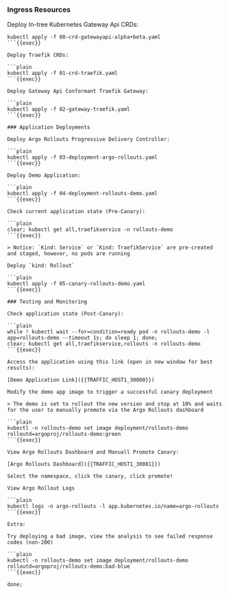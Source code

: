 ### Ingress Resources

Deploy In-tree Kubernetes Gateway Api CRDs:

```plain
kubectl apply -f 00-crd-gatewayapi-alpha+beta.yaml
```{{exec}}

Deploy Traefik CRDs:

```plain
kubectl apply -f 01-crd-traefik.yaml
```{{exec}}

Deploy Gateway Api Conformant Traefik Gateway:

```plain
kubectl apply -f 02-gateway-traefik.yaml
```{{exec}}

### Application Deployments

Deploy Argo Rollouts Progressive Delivery Controller:

```plain
kubectl apply -f 03-deployment-argo-rollouts.yaml
```{{exec}}

Deploy Demo Application:

```plain
kubectl apply -f 04-deployment-rollouts-demo.yaml
```{{exec}}

Check current application state (Pre-Canary):

```plain
clear; kubectl get all,traefikservice -n rollouts-demo
```{{exec}}

> Notice: `Kind: Service` or `Kind: TraefikService` are pre-created and staged, however, no pods are running

Deploy `kind: Rollout`

```plain
kubectl apply -f 05-canary-rollouts-demo.yaml
```{{exec}}

### Testing and Monitoring

Check application state (Post-Canary):

```plain
while ! kubectl wait --for=condition=ready pod -n rollouts-demo -l app=rollouts-demo --timeout 1s; do sleep 1; done;
clear; kubectl get all,traefikservice,rollouts -n rollouts-demo
```{{exec}}

Access the application using this link (open in new window for best results):

[Demo Application Link]({{TRAFFIC_HOST1_30080}})

Modify the demo app image to trigger a successful canary deployment

> The demo is set to rollout the new version and stop at 10% and waits for the user to manually promote via the Argo Rollouts dashboard

```plain
kubectl -n rollouts-demo set image deployment/rollouts-demo rolloutd=argoproj/rollouts-demo:green
```{{exec}}

View Argo Rollouts Dashboard and Manuall Promote Canary:

[Argo Rollouts Dashboard]({{TRAFFIC_HOST1_30081}})

Select the namespace, click the canary, click promote!

View Argo Rollout Logs

```plain
kubectl logs -n argo-rollouts -l app.kubernetes.io/name=argo-rollouts
```{{exec}}

Extra:

Try deploying a bad image, view the analysis to see failed response codes (non-200)

```plain
kubectl -n rollouts-demo set image deployment/rollouts-demo rolloutd=argoproj/rollouts-demo:bad-blue
```{{exec}}

done;
